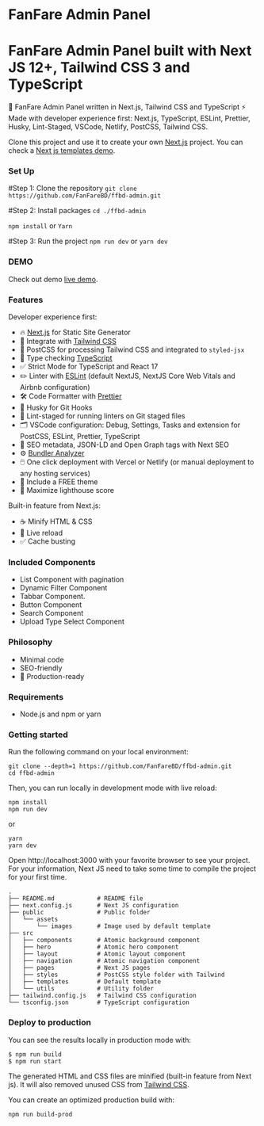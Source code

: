 # FanFare Admin Panel
# FanFare Admin Panel built with Next JS 12+, Tailwind CSS 3 and TypeScript 

🚀 FanFare Admin Panel written in Next.js, Tailwind CSS and TypeScript ⚡️ Made with developer experience first: Next.js, TypeScript, ESLint, Prettier, Husky, Lint-Staged, VSCode, Netlify, PostCSS, Tailwind CSS.

Clone this project and use it to create your own [Next.js](https://nextjs.org) project. You can check a [Next js templates demo](https://creativedesignsguru.com/demo/nextjs-landing-page/).

### Set Up
#Step 1: Clone the repository
`git clone https://github.com/FanFareBD/ffbd-admin.git`

#Step 2: Install packages
`cd ./ffbd-admin`

`npm install`
or
`Yarn`

#Step 3: Run the project
`npm run dev`
or
`yarn dev`

### DEMO

Check out demo [live demo](https://github.com/FanFareBD/ffbd-admin/tree/beta).

### Features

Developer experience first:

- 🔥 [Next.js](https://nextjs.org) for Static Site Generator
- 🎨 Integrate with [Tailwind CSS](https://tailwindcss.com)
- 💅 PostCSS for processing Tailwind CSS and integrated to `styled-jsx`
- 🎉 Type checking [TypeScript](https://www.typescriptlang.org)
- ✅ Strict Mode for TypeScript and React 17
- ✏️ Linter with [ESLint](https://eslint.org) (default NextJS, NextJS Core Web Vitals and Airbnb configuration)
- 🛠 Code Formatter with [Prettier](https://prettier.io)
- 🦊 Husky for Git Hooks
- 🚫 Lint-staged for running linters on Git staged files
- 🗂 VSCode configuration: Debug, Settings, Tasks and extension for PostCSS, ESLint, Prettier, TypeScript
- 🤖 SEO metadata, JSON-LD and Open Graph tags with Next SEO
- ⚙️ [Bundler Analyzer](https://www.npmjs.com/package/@next/bundle-analyzer)
- 🖱️ One click deployment with Vercel or Netlify (or manual deployment to any hosting services)
- 🌈 Include a FREE theme
- 💯 Maximize lighthouse score

Built-in feature from Next.js:

- ☕ Minify HTML & CSS
- 💨 Live reload
- ✅ Cache busting

### Included Components

- <ListComponent/>	List Component with pagination
- <FilterComponent/>	Dynamic Filter Component
- <TabbarComponent/>	Tabbar Component.
- <ButtonComponent/>	Button Component	
- <SearchComponent/>	Search Component	
- <UploadTypeComponent/>	Upload Type Select Component	
		

### Philosophy

- Minimal code
- SEO-friendly
- 🚀 Production-ready

### Requirements

- Node.js and npm or yarn

### Getting started

Run the following command on your local environment:

```
git clone --depth=1 https://github.com/FanFareBD/ffbd-admin.git
cd ffbd-admin
```

Then, you can run locally in development mode with live reload:

```
npm install
npm run dev 
```
or 
```
yarn
yarn dev
```

Open http://localhost:3000 with your favorite browser to see your project. For your information, Next JS need to take some time to compile the project for your first time.

```
.
├── README.md            # README file
├── next.config.js       # Next JS configuration
├── public               # Public folder
│   └── assets
│       └── images       # Image used by default template
├── src
│   ├── components       # Atomic background component
│   ├── hero             # Atomic hero component
│   ├── layout           # Atomic layout component
│   ├── navigation       # Atomic navigation component
│   ├── pages            # Next JS pages
│   ├── styles           # PostCSS style folder with Tailwind
│   ├── templates        # Default template
│   └── utils            # Utility folder
├── tailwind.config.js   # Tailwind CSS configuration
└── tsconfig.json        # TypeScript configuration
```

### Deploy to production

You can see the results locally in production mode with:

```
$ npm run build
$ npm run start
```

The generated HTML and CSS files are minified (built-in feature from Next js). It will also removed unused CSS from [Tailwind CSS](https://tailwindcss.com).

You can create an optimized production build with:

```
npm run build-prod
```

